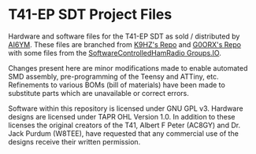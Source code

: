 # T41-EP SDT Project Files

Hardware and software files for the T41-EP SDT as sold / distributed by [AI6YM](https://ai6ym.radio/t41-ep-sdt). These files are branched from [K9HZ's Repo](https://github.com/DRWJSCHMIDT/T41) and [G0ORX's Repo](https://github.com/g0orx/T41-EP) with some files from the [SoftwareControlledHamRadio Groups.IO](https://groups.io/g/SoftwareControlledHamRadio).

Changes present here are minor modifications made to enable automated SMD assembly, pre-programming of the Teensy and ATTiny, etc. Refinements to various BOMs (bill of materials) have been made to substitute parts which are unavailable or correct errors.

Software within this repository is licensed under GNU GPL v3. Hardware designs are licensed under TAPR OHL Version 1.0. In addition to these licenses the original creators of the T41, Albert F Peter (AC8GY) and Dr. Jack Purdum (W8TEE), have requested that any commercial use of the designs receive their written permission.
